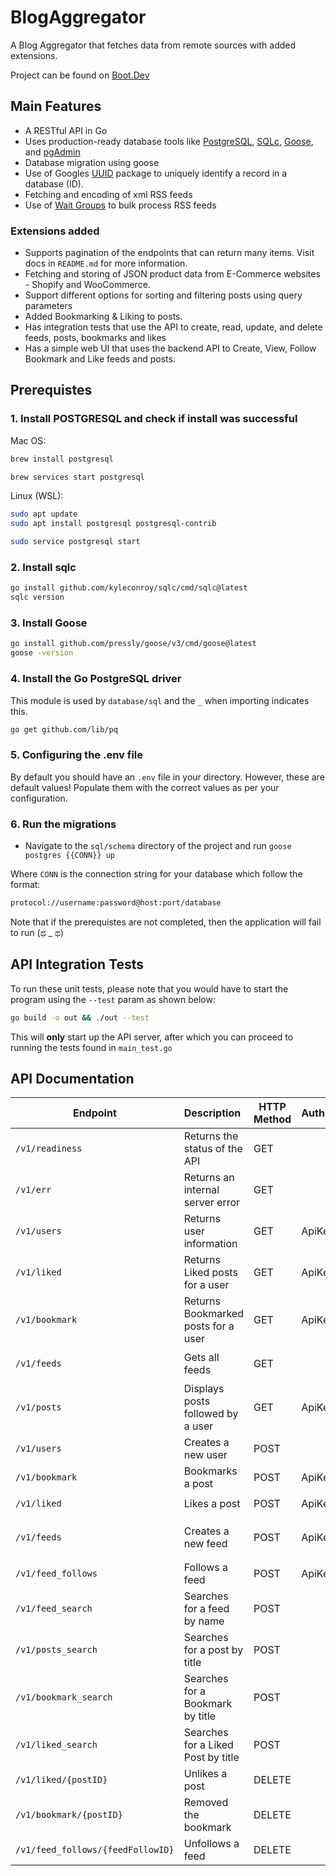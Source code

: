 # BlogAggregator

A Blog Aggregator that fetches data from remote sources with added extensions.

Project can be found on [Boot.Dev](https://boot.dev)

## Main Features

- A RESTful API in Go
- Uses production-ready database tools like [PostgreSQL](https://www.postgresql.org), [SQLc](https://sqlc.dev), [Goose](https://github.com/pressly/goose), and [pgAdmin](https://www.pgadmin.org)
- Database migration using goose
- Use of Googles [UUID](https://pkg.go.dev/github.com/google/uuid) package to uniquely identify a record in a database (ID).
- Fetching and encoding of xml RSS feeds
- Use of [Wait Groups](https://pkg.go.dev/sync#WaitGroup) to bulk process RSS feeds

### Extensions added

- Supports pagination of the endpoints that can return many items. Visit docs in `README.md` for more information.
- Fetching and storing of JSON product data from E-Commerce websites - Shopify and WooCommerce.
- Support different options for sorting and filtering posts using query parameters
- Added Bookmarking & Liking to posts.
- Has integration tests that use the API to create, read, update, and delete feeds, posts, bookmarks and likes
- Has a simple web UI that uses the backend API to Create, View, Follow Bookmark and Like feeds and posts.

## Prerequistes

### 1. Install POSTGRESQL and check if install was successful

Mac OS:

```bash
brew install postgresql

brew services start postgresql
```

Linux (WSL):

```bash
sudo apt update
sudo apt install postgresql postgresql-contrib

sudo service postgresql start
```

### 2. Install sqlc

```bash
go install github.com/kyleconroy/sqlc/cmd/sqlc@latest
sqlc version
```

### 3. Install Goose

```bash
go install github.com/pressly/goose/v3/cmd/goose@latest
goose -version
```

### 4. Install the Go PostgreSQL driver

This module is used by `database/sql` and the `_` when importing indicates this.

```bash
go get github.com/lib/pq
```

### 5. Configuring the .env file

By default you should have an `.env` file in your directory. However, these are default values!
Populate them with the correct values as per your configuration.

### 6. Run the migrations

- Navigate to the `sql/schema` directory of the project and run `goose postgres {{CONN}} up`

Where `CONN` is the connection string for your database which follow the format:

```bash
protocol://username:password@host:port/database
```

Note that if the prerequistes are not completed, then the application will fail to run (ಥ \_ ಥ)

## API Integration Tests

To run these unit tests, please note that you would have to start the program using the `--test` param as shown below:

```bash
go build -o out && ./out --test
```

This will **only** start up the API server, after which you can proceed to running the tests found in `main_test.go`

## API Documentation

| Endpoint                          | Description                         | HTTP Method | Authorization | Params                         | Format                                       |
| --------------------------------- | :---------------------------------- | ----------- | ------------- | ------------------------------ | -------------------------------------------- |
| `/v1/readiness`                   | Returns the status of the API       | GET         |               |                                |                                              |
| `/v1/err`                         | Returns an internal server error    | GET         |               |                                |                                              |
| `/v1/users`                       | Returns user information            | GET         | ApiKey {key}  |                                |                                              |
| `/v1/liked`                       | Returns Liked posts for a user      | GET         | ApiKey {key}  | `page={pageNum}&sort={method}` |                                              |
| `/v1/bookmark`                    | Returns Bookmarked posts for a user | GET         | ApiKey {key}  | `page={pageNum}&sort={method}` |                                              |
| `/v1/feeds`                       | Gets all feeds                      | GET         |               | `page={pageNum}&sort={method}` | `json{"name": "UserName"}`                   |
| `/v1/posts`                       | Displays posts followed by a user   | GET         | ApiKey {key}  | `page={pageNum}&sort={method}` |                                              |
| `/v1/users`                       | Creates a new user                  | POST        |               |                                | `json{"name": "UserName"}`                   |
| `/v1/bookmark`                    | Bookmarks a post                    | POST        | ApiKey {key}  |                                | `json{"post_id": "PostID"}`                  |
| `/v1/liked`                       | Likes a post                        | POST        | ApiKey {key}  |                                | `json{"post_id": "PostID"}`                  |
| `/v1/feeds`                       | Creates a new feed                  | POST        | ApiKey {key}  |                                | `json{"name": "FeedName", "url": "FeedURL"}` |
| `/v1/feed_follows`                | Follows a feed                      | POST        | ApiKey {key}  |                                | `json{"feed_id": "FeedID"}`                  |
| `/v1/feed_search`                 | Searches for a feed by name         | POST        |               | `q={FeedName}`                 |                                              |
| `/v1/posts_search`                | Searches for a post by title        | POST        |               | `q={PostTitle}`                |                                              |
| `/v1/bookmark_search`             | Searches for a Bookmark by title    | POST        |               | `q={PostTitle}`                |                                              |
| `/v1/liked_search`                | Searches for a Liked Post by title  | POST        |               | `q={PostTitle}`                |                                              |
| `/v1/liked/{postID}`              | Unlikes a post                      | DELETE      |               |                                |                                              |
| `/v1/bookmark/{postID}`           | Removed the bookmark                | DELETE      |               |                                |                                              |
| `/v1/feed_follows/{feedFollowID}` | Unfollows a feed                    | DELETE      |               |                                |                                              |

